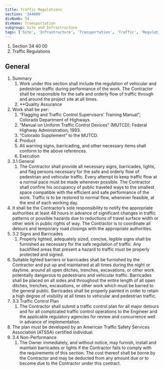 ```yaml
---
title: Traffic Regulations
section: '344000'
divNumb: 34
divName: Transportation
subgroup: Site and Infrastructure
tags: ['Site', 'Infrastructure', 'Transportation', 'Traffic', 'Regulations']
---
```


   1. Section 34 40 00
   1. Traffic Regulations

## General

1. Summary
   1. Work under this section shall include the regulation of vehicular and pedestrian traffic during performance of the work. The Contractor shall be responsible for the safe and orderly flow of traffic through and around the project site at all times.
	1. **Quality Assurance
2. Work shall be per:
	1. “Flagging and Traffic Control Supervisors’ Training Manual”; Colorado Department of Highways.
	2. “Manual on Uniform Traffic Control Devices” (MUTCD); Federal Highway Administration; 1993.
	3. “Colorado Supplement” to the MUTCD.
   1. Product
   1. All warning signs, barricading, and other necessary items shall conform to the above references.
   1. Execution
1. 3.1 General
   1. The Contractor shall provide all necessary signs, barricades, lights, and flag persons necessary for the safe and orderly flow of pedestrian and vehicular traffic. Every attempt to keep traffic flow at a normal pace must be made whenever possible. The Contractor shall confine his occupancy of public traveled ways to the smallest space compatible with the efficient and safe performance of the work. Traffic is to be restored to normal flow, whenever feasible, at the end of each working day.
2. It shall be the Contractor’s sole responsibility to notify the appropriate authorities at least 48 hours in advance of significant changes in traffic patterns or possible hazards due to reductions of travel surface width or other work in public rights of way. The Contractor is to coordinate all detours and temporary road closings with the appropriate authorities.
1. 3.2 Signs and Barricades
   1. Properly lighted, adequately sized, concise, legible signs shall be furnished as necessary for the safe regulation of traffic. Any backfilled areas that present a hazard to traffic must be properly protected and signed.
2. Suitable lighted barriers or barricades shall be furnished by the Contractor and put up and maintained at all times during the night or daytime, around all open ditches, trenches, excavations, or other work potentially dangerous to pedestrians and vehicular traffic. Barricades shall be placed on all sides and throughout the entire length of all open ditches, trenches, excavations, or other work which must be barred to the general public. Barricades shall be properly painted in order to retain a high degree of visibility at all times to vehicular and pedestrian traffic.
1. 3.3 Traffic Control Plan
   1. The Contractor shall submit a traffic control plan for all major detours and for all complicated traffic control operations to the Engineer and the applicable regulatory agencies for review and concurrence well in advance of implementation. 
2. The plan must be developed by an American Traffic Safety Services Association (ATSSA) certified individual.
1. 3.4 Non-Performance
   1. The Owner immediately, and without notice, may furnish, install and maintain barricades or lights if the Contractor fails to comply with the requirements of this section. The cost thereof shall be borne by the Contractor and may be deducted from any amount due or to become due to the Contractor under this contract.

